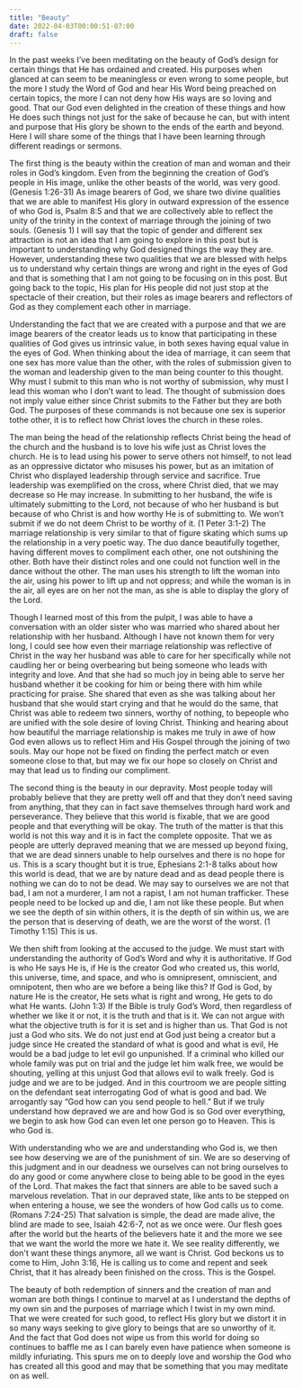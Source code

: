 ```yaml
---
title: "Beauty"
date: 2022-04-03T00:00:51-07:00
draft: false
---
```


In the past weeks I’ve been meditating on the beauty of God’s design for certain things that He has ordained and created. His purposes when glanced at can seem to be meaningless or even wrong to some people, but the more I study the Word of God and hear His Word being preached on certain topics, the more I can not deny how His ways are so loving and good. That our God even delighted in the creation of these things and how He does such things not just for the sake of because he can, but with intent and purpose that His glory be shown to the ends of the earth and beyond. Here I will share some of the things that I have been learning through different readings or sermons.

The first thing is the beauty within the creation of man and woman and their roles in God’s kingdom. Even from the beginning the creation of God’s people in His image, unlike the other beasts of the world, was very good. (Genesis 1:26-31) As image bearers of God, we share two divine qualities that we are able to manifest His glory in outward expression of the essence of who God is, Psalm 8:5 and that we are collectively able to reflect the unity of the trinity in the context of marriage through the joining of two souls. (Genesis 1) I will say that the topic of gender and different sex attraction is not an idea that I am going to explore in this post but is important to understanding why God designed things the way they are. However, understanding these two qualities that we are blessed with helps us to understand why certain things are wrong and right in the eyes of God and that is something that I am not going to be focusing on in this post. But going back to the topic, His plan for His people did not just stop at the spectacle of their creation, but their roles as image bearers and reflectors of God as they complement each other in marriage. 

Understanding the fact that we are created with a purpose and that we are image bearers of the creator leads us to know that participating in these qualities of God gives us intrinsic value, in both sexes having equal value in the eyes of God. When thinking about the idea of marriage, it can seem that one sex has more value than the other, with the roles of submission given to the woman and leadership given to the man being counter to this thought. Why must I submit to this man who is not worthy of submission, why must I lead this woman who I don’t want to lead. The thought of submission does not imply value either since Christ submits to the Father but they are both God. The purposes of these commands is not because one sex is superior tothe other, it is to reflect how Christ loves the church in these roles.

The man being the head of the relationship reflects Christ being the head of the church and the husband is to love his wife just as Christ loves the church. He is to lead using his power to serve others not himself, to not lead as an oppressive dictator who misuses his power, but as an imitation of Christ who displayed leadership through service and sacrifice. True leadership was exemplified on the cross, where Christ died, that we may decrease so He may increase. In submitting to her husband, the wife is ultimately submitting to the Lord, not because of who her husband is but because of who Christ is and how worthy He is of submitting to. We won’t submit if we do not deem Christ to be worthy of it. (1 Peter 3:1-2) The marriage relationship is very similar to that of figure skating which sums up the relationship in a very poetic way. The duo dance beautifully together, having different moves to compliment each other, one not outshining the other. Both have their distinct roles and one could not function well in the dance without the other. The man uses his strength to lift the woman into the air, using his power to lift up and not oppress; and while the woman is in the air, all eyes are on her not the man, as she is able to display the glory of the Lord. 

Though I learned most of this from the pulpit, I was able to have a conversation with an older sister who was married who shared about her relationship with her husband. Although I have not known them for very long, I could see how even their marriage relationship was reflective of Christ in the way her husband was able to care for her specifically while not caudling her or being overbearing but being someone who leads with integrity and love. And that she had so much joy in being able to serve her husband whether it be cooking for him or being there with him while practicing for praise. She shared that even as she was talking about her husband that she would start crying and that he would do the same, that Christ was able to redeem two sinners, worthy of nothing, to bepeople who are unified with the sole desire of loving Christ.
Thinking and hearing about how beautiful the marriage relationship is makes me truly in awe of how God even allows us to reflect Him and His Gospel through the joining of two souls. May our hope not be fixed on finding the perfect match or even someone close to that, but may we fix our hope so closely on Christ and may that lead us to finding our compliment. 

The second thing is the beauty in our depravity. Most people today will probably believe that they are pretty well off and that they don’t need saving from anything, that they can in fact save themselves through hard work and perseverance. They believe that this world is fixable, that we are good people and that everything will be okay. The truth of the matter is that this world is not this way and it is in fact the complete opposite. That we as people are utterly depraved meaning that we are messed up beyond fixing, that we are dead sinners unable to help ourselves and there is no hope for us. This is a scary thought but it is true, Ephesians 2:1-8 talks about how this world is dead, that we are by nature dead and as dead people there is nothing we can do to not be dead. We may say to ourselves we are not that bad, I am not a murderer, I am not a rapist, I am not human trafficker. These people need to be locked up and die, I am not like these people. But when we see the depth of sin within others, it is the depth of sin within us, we are the person that is deserving of death, we are the worst of the worst. (1 Timothy 1:15) This is us. 

We then shift from looking at the accused to the judge. We must start with understanding the authority of God’s Word and why it is authoritative. If God is who He says He is, if He is the creator God who created us, this world, this universe, time, and space, and who is omnipresent, omniscient, and omnipotent, then who are we before a being like this? If God is God, by nature He is the creator, He sets what is right and wrong, He gets to do what He wants. (John 1:3) If the Bible is truly God’s Word, then regardless of whether we like it or not, it is the truth and that is it. We can not argue with what the objective truth is for it is set and is higher than us. That God is not just a God who sits. We do not just end at God just being a creator but a judge since He created the standard of what is good and what is evil, He would be a bad judge to let evil go unpunished. If a criminal who killed our whole family was put on trial and the judge let him walk free, we would be shouting, yelling at this unjust God that allows evil to walk freely. God is judge and we are to be judged. And in this courtroom we are people sitting on the defendant seat interrogating God of what is good and bad. We arrogantly say “God how can you send people to hell.” But if we truly understand how depraved we are and how God is so God over everything, we begin to ask how God can even let one person go to Heaven. This is who God is.

With understanding who we are and understanding who God is, we then see how deserving we are of the punishment of sin. We are so deserving of this judgment and in our deadness we ourselves can not bring ourselves to do any good or come anywhere close to being able to be good in the eyes of the Lord. That makes the fact that sinners are able to be saved such a marvelous revelation. That in our depraved state, like ants to be stepped on when entering a house, we see the wonders of how God calls us to come. (Romans 7:24-25) That salvation is simple, the dead are made alive, the blind are made to see, Isaiah 42:6-7, not as we once were. Our flesh goes after the world but the hearts of the believers hate it and the more we see that we want the world the more we hate it. We see reality differently, we don't want these things anymore, all we want is Christ. God beckons us to come to Him, John 3:16, He is calling us to come and repent and seek Christ, that it has already been finished on the cross. This is the Gospel. 

The beauty of both redemption of sinners and the creation of man and woman are both things I continue to marvel at as I understand the depths of my own sin and the purposes of marriage which I twist in my own mind. That we were created for such good, to reflect His glory but we distort it in so many ways seeking to give glory to beings that are so unworthy of it. And the fact that God does not wipe us from this world for doing so continues to baffle me as I can barely even have patience when someone is mildly infuriating. This spurs me on to deeply love and worship the God who has created all this good and may that be something that you may meditate on as well. 

